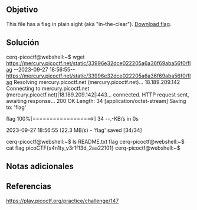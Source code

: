 ## Objetivo
This file has a flag in plain sight (aka "in-the-clear"). [Download flag](https://mercury.picoctf.net/static/33996e32dce022205a6a36f69aba56f0/flag).

## Solución 
cerq-picoctf@webshell:~$ wget https://mercury.picoctf.net/static/33996e32dce022205a6a36f69aba56f0/flag
--2023-09-27 18:56:55--  https://mercury.picoctf.net/static/33996e32dce022205a6a36f69aba56f0/flag
Resolving mercury.picoctf.net (mercury.picoctf.net)... 18.189.209.142
Connecting to mercury.picoctf.net (mercury.picoctf.net)|18.189.209.142|:443... connected.
HTTP request sent, awaiting response... 200 OK
Length: 34 [application/octet-stream]
Saving to: 'flag'

flag                100%[==================>]      34  --.-KB/s    in 0s      

2023-09-27 18:56:55 (22.3 MB/s) - 'flag' saved [34/34]

cerq-picoctf@webshell:~$ ls
README.txt  flag
cerq-picoctf@webshell:~$ cat flag
picoCTF{s4n1ty_v3r1f13d_2aa22101}
cerq-picoctf@webshell:~$ 

## Notas adicionales
## Referencias
https://play.picoctf.org/practice/challenge/147